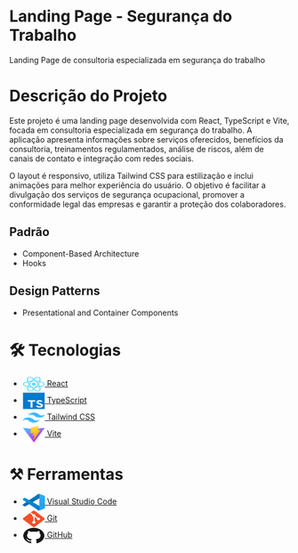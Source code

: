 # Landing Page - Segurança do Trabalho
Landing Page de consultoria especializada em segurança do trabalho


# Descrição do Projeto
Este projeto é uma landing page desenvolvida com React, TypeScript e Vite, focada em consultoria especializada em segurança do trabalho. A aplicação apresenta informações sobre serviços oferecidos, benefícios da consultoria, treinamentos regulamentados, análise de riscos, além de canais de contato e integração com redes sociais. 

O layout é responsivo, utiliza Tailwind CSS para estilização e inclui animações para melhor experiência do usuário. O objetivo é facilitar a divulgação dos serviços de segurança ocupacional, promover a conformidade legal das empresas e garantir a proteção dos colaboradores.


## Padrão
- Component-Based Architecture
- Hooks 


## Design Patterns
- Presentational and Container Components
 


# :hammer_and_wrench: Tecnologias

- [<img align="center" alt="React" height="30" width="40" src="https://raw.githubusercontent.com/devicons/devicon/master/icons/react/react-original.svg"> React](https://react.dev/)
- [<img align="center" alt="TypeScript" height="30" width="40" src="https://raw.githubusercontent.com/devicons/devicon/master/icons/typescript/typescript-original.svg"> TypeScript](https://www.typescriptlang.org/)
- [<img align="center" alt="Tailwind" height="30" width="40" src="https://raw.githubusercontent.com/devicons/devicon/master/icons/tailwindcss/tailwindcss-original.svg"> Tailwind CSS](https://tailwindcss.com/)
- [<img align="center" alt="Vite" height="30" width="40" src="https://raw.githubusercontent.com/devicons/devicon/master/icons/vitejs/vitejs-original.svg"> Vite](https://vitejs.dev/)


# :hammer_and_pick: Ferramentas

- [<img align="center" alt="VSCode" height="30" width="40" src="https://raw.githubusercontent.com/devicons/devicon/master/icons/vscode/vscode-original.svg"> Visual Studio Code](https://code.visualstudio.com/)
- [<img align="center" alt="Git" height="30" width="40" src="https://raw.githubusercontent.com/devicons/devicon/master/icons/git/git-original.svg"> Git](https://www.git.com/)
- [<img align="center" alt="GitHub" height="30" width="40" src="https://raw.githubusercontent.com/devicons/devicon/master/icons/github/github-original.svg"> GitHub](https://git-scm.com/)



